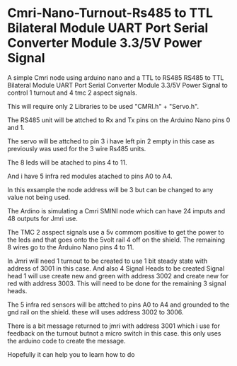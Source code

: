 # Cmri-Nano-Turnout-Rs485 to TTL Bilateral Module UART Port Serial Converter Module 3.3/5V Power Signal
A simple Cmri node using arduino nano and a TTL to RS485 RS485 to TTL Bilateral Module UART Port Serial Converter Module 3.3/5V Power Signal to control 1 turnout and 4 tmc 2 aspect signals.

This will require only 2 Libraries to be used "CMRI.h" + "Servo.h".

The RS485 unit will be attched to Rx and Tx pins on the Arduino Nano pins 0 and 1.

The servo will be attched to pin 3 i have left pin 2 empty in this case as previously was used for the 3 wire Rs485 units.

The 8 leds will be atached to pins 4 to 11.

And i have 5 infra red modules atached  to pins A0 to A4.

In this exsample the node address will be 3 but can be  changed to any value not being used.

The Ardino is simulating a Cmri SMINI node which can have 24 imputs and 48 outputs for Jmri use.

The TMC 2 asspect signals use a 5v commom positive to get the power to the leds and that goes onto the 5volt rail 4 off on the shield.
The remaining 8 wires go to the Arduino Nano pins 4 to 11.

In Jmri will need 1 turnout to be created to use 1 bit steady state with address of 3001 in this case.
And also 4 Signal Heads to be created Signal head 1 will use create new and green with address 3002 and create new for red with address 3003.
This will need to be done for the remaining 3 signal heads.

The 5 infra red sensors will be attched to pins A0 to A4 and grounded to the gnd rail on the shield. these will uses address 3002 to 3006.

There is a bit message returned to jmri with address 3001 which i use for feedback on the turnout butnot a micro switch in this case. this only uses the arduino code to create the message.


Hopefully it can help you to learn how to do
